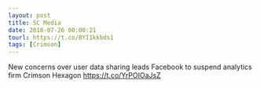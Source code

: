```yaml
---
layout: post
title: SC Media
date: 2018-07-26 00:00:21
tourl: https://t.co/BYI1kkbds1
tags: [Crimson]
---
```

New concerns over user data sharing leads Facebook to suspend analytics firm Crimson Hexagon https://t.co/YrPOIOaJsZ